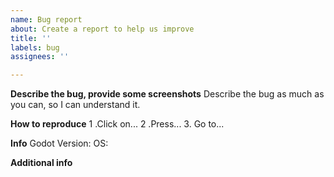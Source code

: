 ```yaml
---
name: Bug report
about: Create a report to help us improve
title: ''
labels: bug
assignees: ''

---
```


**Describe the bug, provide some screenshots**
Describe the bug as much as you can, so I can understand it.

**How to reproduce**
1 .Click on...
2 .Press...
3. Go to...

**Info**
Godot Version:
OS:

**Additional info**
